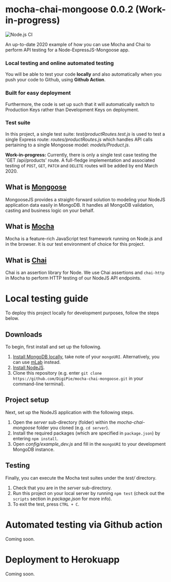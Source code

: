 # mocha-chai-mongoose 0.0.2 (Work-in-progress)

![Node.js CI](https://github.com/DigiPie/mocha-chai-mongoose/workflows/Node.js%20CI/badge.svg)

An up-to-date 2020 example of how you can use Mocha and Chai to perform API testing for a Node-ExpressJS-Mongoose app. 

### Local testing and online automated testing
You will be able to test your code **locally** and also automatically when you push your code to Github, using **Github Action**. 

### Built for easy deployment
Furthermore, the code is set up such that it will automatically switch to Production Keys rather than Development Keys on deployment.

### Test suite
In this project, a single test suite: _test/productRoutes.test.js_ is used to test a single Express route: _routes/productRoutes.js_ which handles API calls pertaining to a single Mongoose model: _models/Product.js_.

**Work-in-progress:** Currently, there is only a single test case testing the 'GET /api/products' route. A full-fledge implementation and associated testing of `POST`, `GET`, `PATCH` and `DELETE` routes will be added by end March 2020.

## What is [Mongoose](https://mongoosejs.com/)
MongooseJS provides a straight-forward solution to modeling your NodeJS application data easily in MongoDB. It handles all MongoDB validation, casting and business logic on your behalf.

## What is [Mocha](https://mochajs.org/)
Mocha is a feature-rich JavaScript test framework running on Node.js and in the browser. It is our test environment of choice for this project.

## What is [Chai](https://www.chaijs.com/)
Chai is an assertion library for Node. We use Chai assertions and `chai-http` in Mocha to perform HTTP testing of our NodeJS API endpoints.

# Local testing guide
To deploy this project locally for development purposes, follow the steps below.

## Downloads
To begin, first install and set up the following.

1. [Install MongoDB locally](https://digipie.github.io/digidocs/full-stack/mongodb/local-setup/), take note of your `mongoURI`. Alternatively, you can use [mLab](https://mlab.com/) instead.
2. [Install NodeJS](https://nodejs.org/en/).
3. Clone this repository (e.g. enter `git clone https://github.com/DigiPie/mocha-chai-mongoose.git` in your command-line terminal).

## Project setup
Next, set up the NodeJS application with the following steps.

1. Open the _server_ sub-directory (folder) within the _mocha-chai-mongoose_ folder you cloned (e.g. `cd server`).
2. Install the required packages (which are specified in `package.json`) by entering `npm install`.
3. Open _config/example_dev.js_ and fill in the `mongoURI` to your development MongoDB instance.

## Testing
Finally, you can execute the Mocha test suites under the _test/_ directory.

1. Check that you are in the _server_ sub-directory.
2. Run this project on your local server by running `npm test` (check out the `scripts` section in _package.json_ for more info).
4. To exit the test, press `CTRL + C`.

# Automated testing via Github action
Coming soon.

# Deployment to Herokuapp
Coming soon.
